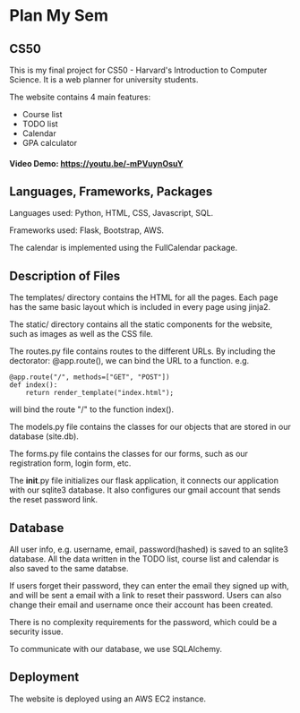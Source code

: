 # Plan My Sem

## CS50

This is my final project for CS50 - Harvard's Introduction to Computer Science.
It is a web planner for university students.

The website contains 4 main features:

- Course list
- TODO list
- Calendar
- GPA calculator

#### Video Demo: <https://youtu.be/-mPVuynOsuY>

## Languages, Frameworks, Packages

Languages used: Python, HTML, CSS, Javascript, SQL.

Frameworks used: Flask, Bootstrap, AWS.

The calendar is implemented using the FullCalendar package.

## Description of Files

The templates/ directory contains the HTML for all the pages. Each page has the same basic layout which is included in every page using jinja2.

The static/ directory contains all the static components for the website, such as images as well as the CSS file.

The routes.py file contains routes to the different URLs. By including the dectorator: @app.route(), we can bind the URL to a function.
e.g.

```
@app.route("/", methods=["GET", "POST"])
def index():
    return render_template("index.html");
```

will bind the route "/" to the function index().

The models.py file contains the classes for our objects that are stored in our database (site.db).

The forms.py file contains the classes for our forms, such as our registration form, login form, etc.

The **init**.py file initializes our flask application, it connects our application with our sqlite3 database. It also configures our gmail account that sends the reset password link.

## Database

All user info, e.g. username, email, password(hashed) is saved to an sqlite3 database. All the data written in the TODO list, course list and calendar is also saved to the same databse.

If users forget their password, they can enter the email they signed up with, and will be sent a email with a link to reset their password. Users can also change their email and username once their account has been created.

There is no complexity requirements for the password, which could be a security issue.

To communicate with our database, we use SQLAlchemy.

## Deployment

The website is deployed using an AWS EC2 instance.
